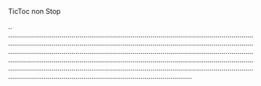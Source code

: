 TicToc non Stop

..
.........................................................................................................................................................................................................................................................................................................................................................................................................................................................................................................................................................................................................................................................................................................................................